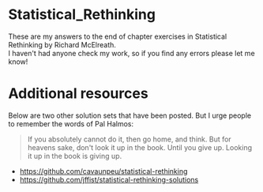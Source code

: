 # Statistical_Rethinking
These are my answers to the end of chapter exercises in Statistical Rethinking by Richard McElreath.  
I haven't had anyone check my work, so if you find any errors please let me know!


# Additional resources
Below are two other solution sets that have been posted. But I urge people to remember the words of Pal Halmos:
> If you absolutely cannot do it, then go home, and think. But for heavens sake, don't look it up in the book. Until you give up. Looking it up in the book is giving up.
* https://github.com/cavaunpeu/statistical-rethinking
* https://github.com/jffist/statistical-rethinking-solutions

